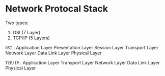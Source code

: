 # Network Protocal Stack

Two types:

1. OSI (7 Layer)
2. TCP/IP (5 Layers)

`OSI` :
Application Layer
Presentation Layer
Session Layer
Transport Layer
Network Layer
Data Link Layer
Physical Layer

`TCP/IP` :
Application Layer
Transport Layer
Network Layer
Data Link Layer
Physical Layer
